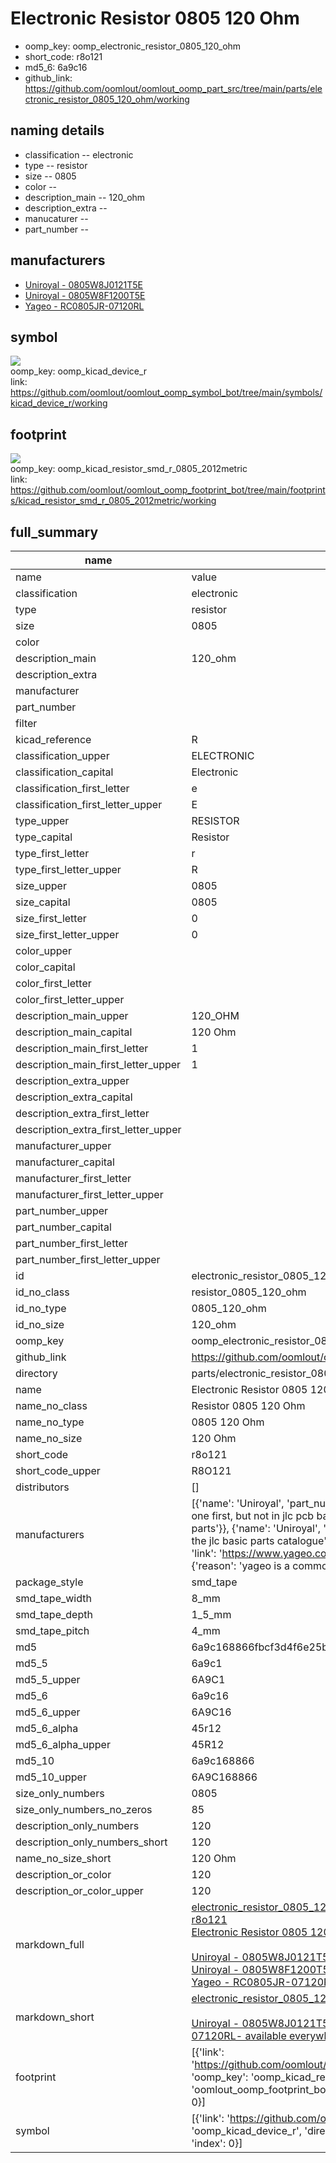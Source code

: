 # Electronic Resistor 0805 120 Ohm

  
* oomp_key: oomp_electronic_resistor_0805_120_ohm 
* short_code: r8o121
* md5_6: 6a9c16  
* github_link: https://github.com/oomlout/oomlout_oomp_part_src/tree/main/parts/electronic_resistor_0805_120_ohm/working  
## naming details
* classification -- electronic
* type -- resistor
* size -- 0805
* color -- 
* description_main -- 120_ohm
* description_extra -- 
* manucaturer -- 
* part_number -- 


## manufacturers
* [Uniroyal - 0805W8J0121T5E]()  
* [Uniroyal - 0805W8F1200T5E]()  
* [Yageo - RC0805JR-07120RL](https://www.yageo.com/en/Chart/Download/pdf/RC0805JR-07120RL)  

## symbol

![](symbol/{index}/working/working_600.png)  
oomp_key: oomp_kicad_device_r  
link: https://github.com/oomlout/oomlout_oomp_symbol_bot/tree/main/symbols/kicad_device_r/working  

## footprint

![](footprint/{index}/working/working_600.png)  
oomp_key: oomp_kicad_resistor_smd_r_0805_2012metric  
link: https://github.com/oomlout/oomlout_oomp_footprint_bot/tree/main/footprints/kicad_resistor_smd_r_0805_2012metric/working  

## full_summary
| name | value | 
| --- | --- | 
| name | value | 
| classification | electronic | 
| type | resistor | 
| size | 0805 | 
| color |  | 
| description_main | 120_ohm | 
| description_extra |  | 
| manufacturer |  | 
| part_number |  | 
| filter |  | 
| kicad_reference | R | 
| classification_upper | ELECTRONIC | 
| classification_capital | Electronic | 
| classification_first_letter | e | 
| classification_first_letter_upper | E | 
| type_upper | RESISTOR | 
| type_capital | Resistor | 
| type_first_letter | r | 
| type_first_letter_upper | R | 
| size_upper | 0805 | 
| size_capital | 0805 | 
| size_first_letter | 0 | 
| size_first_letter_upper | 0 | 
| color_upper |  | 
| color_capital |  | 
| color_first_letter |  | 
| color_first_letter_upper |  | 
| description_main_upper | 120_OHM | 
| description_main_capital | 120 Ohm | 
| description_main_first_letter | 1 | 
| description_main_first_letter_upper | 1 | 
| description_extra_upper |  | 
| description_extra_capital |  | 
| description_extra_first_letter |  | 
| description_extra_first_letter_upper |  | 
| manufacturer_upper |  | 
| manufacturer_capital |  | 
| manufacturer_first_letter |  | 
| manufacturer_first_letter_upper |  | 
| part_number_upper |  | 
| part_number_capital |  | 
| part_number_first_letter |  | 
| part_number_first_letter_upper |  | 
| id | electronic_resistor_0805_120_ohm | 
| id_no_class | resistor_0805_120_ohm | 
| id_no_type | 0805_120_ohm | 
| id_no_size | 120_ohm | 
| oomp_key | oomp_electronic_resistor_0805_120_ohm | 
| github_link | https://github.com/oomlout/oomlout_oomp_part_src/tree/main/parts/electronic_resistor_0805_120_ohm/working | 
| directory | parts/electronic_resistor_0805_120_ohm | 
| name | Electronic Resistor 0805 120 Ohm | 
| name_no_class | Resistor 0805 120 Ohm | 
| name_no_type | 0805 120 Ohm | 
| name_no_size | 120 Ohm | 
| short_code | r8o121 | 
| short_code_upper | R8O121 | 
| distributors | [] | 
| manufacturers | [{'name': 'Uniroyal', 'part_number': '0805W8J0121T5E', 'link': '', 'id': 'manufacturer_uniroyal', 'note': {'reason': 'did this one first, but not in jlc pcb basic parts and 1 percent are and they are the same price', 'reason_short': 'not in jlc basic parts'}}, {'name': 'Uniroyal', 'part_number': '0805W8F1200T5E', 'link': '', 'id': 'manufacturer_uniroyal', 'note': {'reason': 'in the jlc basic parts catalogue', 'reason_short': 'jlc basic part'}}, {'name': 'Yageo', 'part_number': 'RC0805JR-07120RL', 'link': 'https://www.yageo.com/en/Chart/Download/pdf/RC0805JR-07120RL', 'id': 'manufacturer_yageo', 'note': {'reason': 'yageo is a commonly cross referenced part number', 'reason_short': 'available everywhere'}}] | 
| package_style | smd_tape | 
| smd_tape_width | 8_mm | 
| smd_tape_depth | 1_5_mm | 
| smd_tape_pitch | 4_mm | 
| md5 | 6a9c168866fbcf3d4f6e25b56adcce7a | 
| md5_5 | 6a9c1 | 
| md5_5_upper | 6A9C1 | 
| md5_6 | 6a9c16 | 
| md5_6_upper | 6A9C16 | 
| md5_6_alpha | 45r12 | 
| md5_6_alpha_upper | 45R12 | 
| md5_10 | 6a9c168866 | 
| md5_10_upper | 6A9C168866 | 
| size_only_numbers | 0805 | 
| size_only_numbers_no_zeros | 85 | 
| description_only_numbers | 120 | 
| description_only_numbers_short | 120 | 
| name_no_size_short | 120 Ohm | 
| description_or_color | 120 | 
| description_or_color_upper | 120 | 
| markdown_full | [electronic_resistor_0805_120_ohm](https://github.com/oomlout/oomlout_oomp_part_src/tree/main/parts/electronic_resistor_0805_120_ohm/working)<br>[r8o121](https://github.com/oomlout/oomlout_oomp_part_src/tree/main/parts/electronic_resistor_0805_120_ohm/working)<br>[Electronic Resistor 0805 120 Ohm](https://github.com/oomlout/oomlout_oomp_part_src/tree/main/parts/electronic_resistor_0805_120_ohm/working)<br><br>[Uniroyal - 0805W8J0121T5E- not in jlc basic parts]() [(L)  ](https://www.lcsc.com/search?q=0805W8J0121T5E)[(D)  ](https://www.digikey.com/en/products?keywords=0805W8J0121T5E)[(M)  ](https://www.mouser.com/Search/Refine?Keyword=0805W8J0121T5E)[(N)  ](https://www.newark.com/search?st=0805W8J0121T5E)[(SZ)  ](https://so.szlcsc.com/global.html?k=0805W8J0121T5E)<br>[Uniroyal - 0805W8F1200T5E- jlc basic part]() [(L)  ](https://www.lcsc.com/search?q=0805W8F1200T5E)[(D)  ](https://www.digikey.com/en/products?keywords=0805W8F1200T5E)[(M)  ](https://www.mouser.com/Search/Refine?Keyword=0805W8F1200T5E)[(N)  ](https://www.newark.com/search?st=0805W8F1200T5E)[(SZ)  ](https://so.szlcsc.com/global.html?k=0805W8F1200T5E)<br>[Yageo - RC0805JR-07120RL- available everywhere](https://www.yageo.com/en/Chart/Download/pdf/RC0805JR-07120RL) [(L)  ](https://www.lcsc.com/search?q=RC0805JR-07120RL)[(D)  ](https://www.digikey.com/en/products?keywords=RC0805JR-07120RL)[(M)  ](https://www.mouser.com/Search/Refine?Keyword=RC0805JR-07120RL)[(N)  ](https://www.newark.com/search?st=RC0805JR-07120RL)[(SZ)  ](https://so.szlcsc.com/global.html?k=RC0805JR-07120RL)<br> | 
| markdown_short | [electronic_resistor_0805_120_ohm](https://github.com/oomlout/oomlout_oomp_part_src/tree/main/parts/electronic_resistor_0805_120_ohm/working)<br><br>[Uniroyal - 0805W8J0121T5E- not in jlc basic parts]()[Uniroyal - 0805W8F1200T5E- jlc basic part]()[Yageo - RC0805JR-07120RL- available everywhere](https://www.yageo.com/en/Chart/Download/pdf/RC0805JR-07120RL) | 
| footprint | [{'link': 'https://github.com/oomlout/oomlout_oomp_footprint_bot/tree/main/foootprntss/kicad_resistor_smd_r_0805_2012metric', 'oomp_key': 'oomp_kicad_resistor_smd_r_0805_2012metric', 'directory': 'oomlout_oomp_footprint_bot/footprints/kicad_resistor_smd_r_0805_2012metric//working/working.kicad_mod', 'index': 0}] | 
| symbol | [{'link': 'https://github.com/oomlout/oomlout_oomp_symbol_bot/tree/main/symbols/kicad_device_r', 'oomp_key': 'oomp_kicad_device_r', 'directory': 'oomlout_oomp_symbol_bot/symbols/kicad_device_r//working/working.kicad_sym', 'index': 0}] | 

